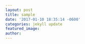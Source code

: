 ```yaml
---
layout: post
title: sample
date: '2017-01-10 18:35:14 -0600'
categories: jekyll update
featured_image:
author:
---
```


